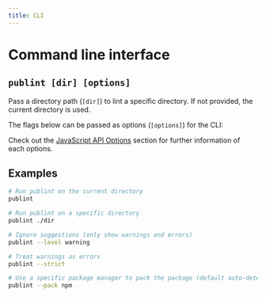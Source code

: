 ```yaml
---
title: CLI
---
```


<script setup>
const options = [
  {
    flag: '--level',
    type: `'suggestion' | 'warning' | 'error'`,
    default: `'suggestion'`,
    description: 'Level of messages to log',
  },
  {
    flag: '--pack',
    type: `'auto' | 'npm' | 'yarn' | 'pnpm' | 'bun' | false`,
    default: `'auto'`,
    description: 'Package manager to use for packing',
  },
  {
    flag: '--strict',
    type: 'boolean',
    default: 'false',
    description: 'Report warnings as errors',
  },
]

const optionsHtml = `\
<table class="options-table">
  <thead>
    <tr>
      <th>Flag</th>
      <th>Description</th>
    </tr>
  </thead>
  <tbody>
  ${options.map(option => `\
    <tr>
      <td><code>${option.flag}</code></td>
      <td>
        <p><strong>Type:</strong> <code>${option.type}</code></p>
        <p><strong>Default:</strong> <code>${option.default}</code></p>
        <p>${option.description}</p>
      </td>
    </tr>
  `).join('\n')}
  </tbody>
</table>`
</script>

# Command line interface

## `publint [dir] [options]`

Pass a directory path (`[dir]`) to lint a specific directory. If not provided, the current directory is used.

The flags below can be passed as options (`[options]`) for the CLI:

<div v-html="optionsHtml" />

Check out the [JavaScript API Options](./javascript-api.md#options) section for further information of each options.

## Examples

```bash
# Run publint on the current directory
publint

# Run publint on a specific directory
publint ./dir

# Ignore suggestions (only show warnings and errors)
publint --level warning

# Treat warnings as errors
publint --strict

# Use a specific package manager to pack the package (default auto-detects)
publint --pack npm
```

<style>
.options-table p {
  margin: 0
}
.options-table tbody > tr > td:first-child {
  white-space: nowrap;
}
</style>
